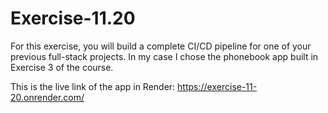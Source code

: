 # Exercise-11.20
For this exercise, you will build a complete CI/CD pipeline for one of your previous full-stack projects. In my case I chose the phonebook app built in Exercise 3 of the course. 

This is the live link of the app in Render: https://exercise-11-20.onrender.com/
